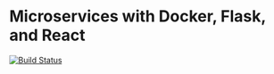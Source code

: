 # Microservices with Docker, Flask, and React

[![Build Status](https://travis-ci.org/wirya2700/testdriven-app.svg?branch=master)](https://travis-ci.org/wirya2700/testdriven-app)